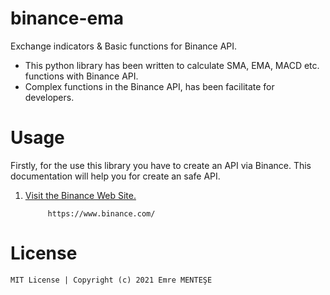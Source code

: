 # binance-ema
Exchange indicators &amp; Basic functions for Binance API.

- This python library has been written to calculate SMA, EMA, MACD etc. functions with Binance API.
- Complex functions in the Binance API, has been facilitate for developers.

# Usage
Firstly, for the use this library you have to create an API via Binance. This documentation will help you for create an safe API.

1) [Visit the Binance Web Site.](https://www.binance.com/)
            
            https://www.binance.com/

# License

    MIT License | Copyright (c) 2021 Emre MENTEŞE


